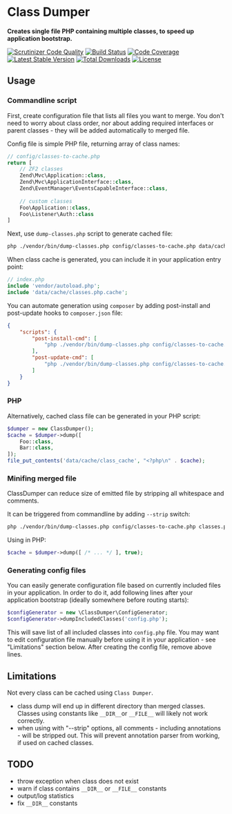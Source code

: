 Class Dumper
============

**Creates single file PHP containing multiple classes, to speed up application bootstrap.**

[![Scrutinizer Code Quality](https://scrutinizer-ci.com/g/mtymek/class-dumper/badges/quality-score.png?b=master)](https://scrutinizer-ci.com/g/mtymek/class-dumper/?branch=master)
[![Build Status](https://scrutinizer-ci.com/g/mtymek/class-dumper/badges/build.png?b=master)](https://scrutinizer-ci.com/g/mtymek/class-dumper/build-status/master)
[![Code Coverage](https://scrutinizer-ci.com/g/mtymek/class-dumper/badges/coverage.png?b=master)](https://scrutinizer-ci.com/g/mtymek/class-dumper/?branch=master)
[![Latest Stable Version](https://poser.pugx.org/mtymek/class-dumper/v/stable)](https://packagist.org/packages/mtymek/class-dumper)
[![Total Downloads](https://poser.pugx.org/mtymek/class-dumper/downloads)](https://packagist.org/packages/mtymek/class-dumper)
[![License](https://poser.pugx.org/mtymek/class-dumper/license)](https://packagist.org/packages/mtymek/class-dumper)

Usage
-----

### Commandline script

First, create configuration file that lists all files you want to merge. You don't need 
to worry about class order, nor about adding required interfaces or parent classes - they 
will be added automatically to merged file. 

Config file is simple PHP file, returning array of class names:
 
```php
// config/classes-to-cache.php
return [
    // ZF2 classes
    Zend\Mvc\Application::class,
    Zend\Mvc\ApplicationInterface::class,
    Zend\EventManager\EventsCapableInterface::class,
   
    // custom classes
    Foo\Application::class,
    Foo\Listener\Auth::class    
]
```
 
Next, use `dump-classes.php` script to generate cached file: 

```bash
php ./vendor/bin/dump-classes.php config/classes-to-cache.php data/cache/classes.php.cache
```

When class cache is generated, you can include it in your application entry point: 

```php
// index.php
include 'vendor/autoload.php';
include 'data/cache/classes.php.cache';
```

You can automate generation using `composer` by adding post-install and post-update hooks
to `composer.json` file:

```json
{
    "scripts": {
        "post-install-cmd": [
            "php ./vendor/bin/dump-classes.php config/classes-to-cache.php data/cache/classes.php.cache-raw",
        ],
        "post-update-cmd": [
            "php ./vendor/bin/dump-classes.php config/classes-to-cache.php data/cache/classes.php.cache-raw",
        ]
    }
}
```

### PHP

Alternatively, cached class file can be generated in your PHP script:

```php
$dumper = new ClassDumper();
$cache = $dumper->dump([
    Foo::class,
    Bar::class,
]);
file_put_contents('data/cache/class_cache', "<?php\n" . $cache);
```

### Minifing merged file

ClassDumper can reduce size of emitted file by stripping all whitespace and comments.

It can be triggered from commandline by adding `--strip` switch:

 ```bash
php ./vendor/bin/dump-classes.php config/classes-to-cache.php classes.php.cache --strip
```
 
Using in PHP:
 
```php
$cache = $dumper->dump([ /* ... */ ], true);
```

### Generating config files

You can easily generate configuration file based on currently included files in your application.
In order to do it, add following lines after your application bootstrap (ideally somewhere before 
routing starts):

```php
$configGenerator = new \ClassDumper\ConfigGenerator;
$configGenerator->dumpIncludedClasses('config.php');
```

This will save list of all included classes into `config.php` file. You may want to edit configuration 
file manually before using it in your application - see "Limitations" section below.
After creating the config file, remove above lines.


Limitations
-----------

Not every class can be cached using `Class Dumper`. 

* class dump will end up in different directory than merged classes. Classes using constants 
like `__DIR__`or `__FILE__` will likely not work correctly.
* when using with "--strip" options, all comments - including annotations - will be stripped 
out. This will prevent annotation parser from working, if used on cached classes.

TODO
----

* throw exception when class does not exist
* warn if class contains `__DIR__` or `__FILE__` constants
* output/log statistics
* fix `__DIR__` constants
